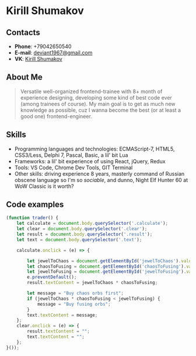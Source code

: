 # Kirill Shumakov

## Contacts
* **Phone**: +79042650540
* **E-mail**: deviant1967@gmail.com
* **VK**: [Kirill Shumakov](https://vk.com/hierumo)

## About Me
> Versatile well-organized frontend-trainee with 8+ month of experience designing, developing some kind of best code ever (among trainees of course). My main goal is to get as much new knowledge as possible, cuz I wanna become the best (or at least a good one) frontend-engineer.

## Skills
* Programming languages and technologies: ECMAScript-7, HTML5, CSS3/Less, Delphi 7, Pascal, Basic, a lil' bit Lua
* Frameworks: a lil' bit experience of using React, jQuery, Redux
* Tools: VS Code, Chrome Dev Tools, GIT Terminal
* Other skills: driving experience 8 years, masterly command of Russian obscene language so I'm so *sociable*, and dunno, Night Elf Hunter 60 at WoW Classic is it worth?

## Code examples
```javascript
(function trader() {
    let calculate = document.body.querySelector('.calculate');
    let clear = document.body.querySelector('.clear');
    let result = document.body.querySelector('.result');
    let text = document.body.querySelector('.text');

    calculate.onclick = (e) => {

        let jewelToChaos = document.getElementById('jewelToChaos').value;
        let chaosToFusing = document.getElementById('chaosToFusing').value;
        let jewelToFusing = document.getElementById('jewelToFusing').value;
        e.preventDefault();
        result.textContent = jewelToChaos * chaosToFusing;

        let message = "Buy chaos orbs first";
        if (jewelToChaos * chaosToFusing < jewelToFusing) {
            message = "Buy fusing orbs";
        }
        text.textContent = message;
    };
    clear.onclick = (e) => {
        result.textContent = "";
        text.textContent = "";
    };
}());
```

## 